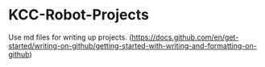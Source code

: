 # KCC-Robot-Projects
Use md files for writing up projects. (https://docs.github.com/en/get-started/writing-on-github/getting-started-with-writing-and-formatting-on-github)



